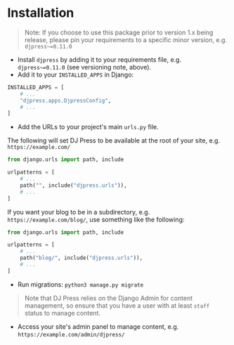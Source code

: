 # Installation

> Note: If you choose to use this package prior to version 1.x being release, please pin your requirements to a specific minor version, e.g. `djpress~=0.11.0`

- Install `djpress` by adding it to your requirements file, e.g. `djpress~=0.11.0` (see versioning note, above).
- Add it to your `INSTALLED_APPS` in Django:

```python
INSTALLED_APPS = [
    # ...
    "djpress.apps.DjpressConfig",
    # ...
]
```

- Add the URLs to your project's main `urls.py` file.

The following will set DJ Press to be available at the root of your site, e.g. `https://example.com/`

```python
from django.urls import path, include

urlpatterns = [
    # ...
    path("", include("djpress.urls")),
    # ...
]
```

If you want your blog to be in a subdirectory, e.g. `https://example.com/blog/`, use something like the following:

```python
from django.urls import path, include

urlpatterns = [
    # ...
    path("blog/", include("djpress.urls")),
    # ...
]
```

- Run migrations: `python3 manage.py migrate`

> Note that DJ Press relies on the Django Admin for content management, so ensure that you have a user with at least `staff` status to manage content.

- Access your site's admin panel to manage content, e.g. `https://example.com/admin/djpress/`
